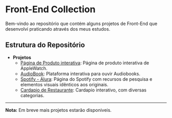 # Front-End Collection

Bem-vindo ao repositório que contém alguns projetos de Front-End que desenvolvi praticando através dos meus estudos.

## Estrutura do Repositório

- **Projetos**
    - [Página de Produto interativa](./AppleWatch): Página de produto interativa de AppleWatch.
    - [AudioBook](./AudioBook): Plataforma interativa para ouvir Audiobooks.
    - [Spotify - Alura](./Spotify): Página do Spotify com recursos de pesquisa e elementos visuais idênticos aos originais.
    - [Cardapio de Restaurante](./Cardapio): Cardapio interativo, com diversas categorias.  
---

**Nota:** Em breve mais projetos estarão disponiveis.